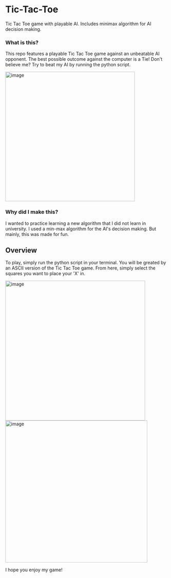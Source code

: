 # Tic-Tac-Toe
Tic Tac Toe game with playable AI. Includes minimax algorithm for AI decision making.
### What is this?  
This repo features a playable Tic Tac Toe game against an unbeatable AI opponent. The best possible outcome against the computer is a Tie! Don't believe me? Try to beat my AI by running the python script.

<img width="403" alt="image" src="https://user-images.githubusercontent.com/32736495/195751422-df60080a-0d41-4bb6-ba54-f2dc463756c1.png">

### Why did I make this?
I wanted to practice learning a new algorithm that I did not learn in university. I used a min-max algorithm for the AI's decision making. But mainly, this was made for fun.


## Overview
To play, simply run the python script in your terminal. You will be greated by an ASCII version of the Tic Tac Toe game. From here, simply select the squares you want to place your 'X' in.

<img width="435" alt="image" src="https://user-images.githubusercontent.com/32736495/195751974-0d18e7d7-4e2c-47b0-86a6-c3da8341c467.png">

<img width="442" alt="image" src="https://user-images.githubusercontent.com/32736495/195752036-0b49ca66-4824-4b3c-9a73-33e88454191a.png">

I hope you enjoy my game!
